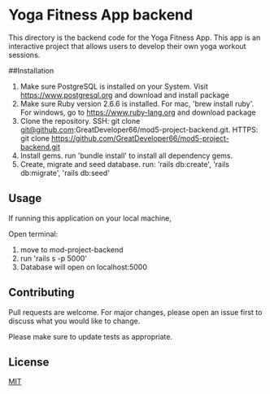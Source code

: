 # Yoga Fitness App backend

This directory is the backend code for the Yoga Fitness App. This app is an interactive project that allows users to develop their own yoga workout sessions.

##Installation

1. Make sure PostgreSQL is installed on your System. Visit https://www.postgresql.org and download and install package
2. Make sure Ruby version 2.6.6 is installed. For mac, 'brew install ruby'. For windows, go to https://www.ruby-lang.org and download package
3. Clone the repository. SSH: git clone git@github.com:GreatDeveloper66/mod5-project-backend.git. HTTPS: git clone https://github.com/GreatDeveloper66/mod5-project-backend.git
4. Install gems. run 'bundle install' to install all dependency gems.
5. Create, migrate and seed database. run: 'rails db:create', 'rails db:migrate', 'rails db:seed'

## Usage

If running this application on your local machine,

Open terminal:
1. move to mod-project-backend
2. run 'rails s -p 5000'
3. Database will open on localhost:5000

## Contributing
Pull requests are welcome. For major changes, please open an issue first to discuss what you would like to change.

Please make sure to update tests as appropriate.

## License
[MIT](https://choosealicense.com/licenses/mit/)
